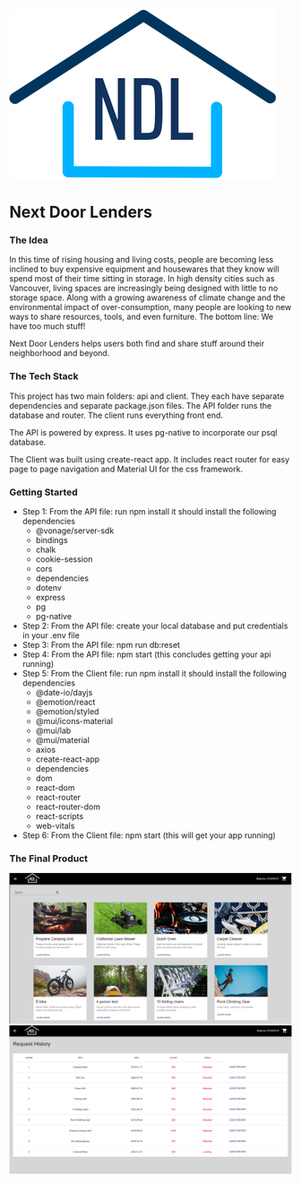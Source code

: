 !['logo'](client/public/logo/Logov2/Logo_full_color.png)

# Next Door Lenders 

### The Idea

In this time of rising housing and living costs, people are becoming less inclined to buy expensive equipment and housewares that they know will spend most of their time sitting in storage. In high density cities such as Vancouver, living spaces are increasingly being designed with little to no storage space. Along with a growing awareness of climate change and the environmental impact of over-consumption, many people are looking to new ways to share resources, tools, and even furniture. The bottom line: We have too much stuff! 

Next Door Lenders helps users both find and share stuff around their neighborhood and beyond.

### The Tech Stack

This project has two main folders: api and client. They each have separate dependencies and separate package.json files. The API folder runs the database and router. The client runs everything front end.

The API is powered by express. It uses pg-native to incorporate our psql database.

The Client was built using create-react app. It includes react router for easy page to page navigation and Material UI for the css framework.


### Getting Started

- Step 1: From the API file: run npm install it should install the following dependencies
  - @vonage/server-sdk
  - bindings
  - chalk
  - cookie-session
  - cors
  - dependencies
  - dotenv
  - express
  - pg
  - pg-native
- Step 2: From the API file: create your local database and put credentials in your .env file
- Step 3: From the API file: npm run db:reset
- Step 4: From the API file: npm start (this concludes getting your api running)
- Step 5: From the Client file: run npm install it should install the following dependencies
  - @date-io/dayjs
  - @emotion/react
  - @emotion/styled
  - @mui/icons-material
  - @mui/lab
  - @mui/material
  - axios
  - create-react-app
  - dependencies
  - dom
  - react-dom
  - react-router
  - react-router-dom
  - react-scripts
  - web-vitals
- Step 6: From the Client file: npm start (this will get your app running)


### The Final Product

![Website Home Page](home_page.png)
![Transaction History](transaction_history.png)